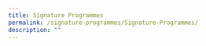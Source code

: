 ```yaml
---
title: Signature Programmes
permalink: /signature-programmes/Signature-Programmes/
description: ""
---
```

